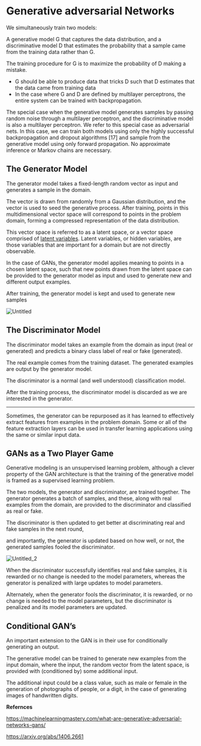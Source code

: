 # Generative adversarial Networks

We simultaneously train two models:

A generative model G
that captures the data distribution, and a discriminative model D that estimates
the probability that a sample came from the training data rather than G.

The training procedure for G is to maximize the probability of D making a mistake.

- G should be able to produce data that tricks D such that D estimates that the data came from training data
- In the case where G and D are defined
by multilayer perceptrons, the entire system can be trained with backpropagation.

The special case when the generative model generates samples
by passing random noise through a multilayer perceptron, and the discriminative model is also a
multilayer perceptron. We refer to this special case as adversarial nets. In this case, we can train
both models using only the highly successful backpropagation and dropout algorithms [17] and
sample from the generative model using only forward propagation. No approximate inference or
Markov chains are necessary.

## ****The Generator Model****

The generator model takes a fixed-length random vector as input and generates a sample in the domain.

The vector is drawn from randomly from a Gaussian distribution, and the vector is used to seed the generative process. After training, points in this multidimensional vector space will correspond to points in the problem domain, forming a compressed representation of the data distribution.

This vector space is referred to as a latent space, or a vector space comprised of [latent variables](https://en.wikipedia.org/wiki/Latent_variable). Latent variables, or hidden variables, are those variables that are important for a domain but are not directly observable.

In the case of GANs, the generator model applies meaning to points in a chosen latent space, such that new points drawn from the latent space can be provided to the generator model as input and used to generate new and different output examples.

After training, the generator model is kept and used to generate new samples

![Untitled](https://user-images.githubusercontent.com/72121513/180178862-5e388994-1cee-43ee-90f3-9ede99e784ff.png)


## ****The Discriminator Model****

The discriminator model takes an example from the domain as input (real or generated) and predicts a binary class label of real or fake (generated).

The real example comes from the training dataset. The generated examples are output by the generator model.

The discriminator is a normal (and well understood) classification model.

After the training process, the discriminator model is discarded as we are interested in the generator.

---

Sometimes, the generator can be repurposed as it has learned to effectively extract features from examples in the problem domain. Some or all of the feature extraction layers can be used in transfer learning applications using the same or similar input data.


## ****GANs as a Two Player Game****

Generative modeling is an unsupervised learning problem, although a clever property of the GAN architecture is that the training of the generative model is framed as a supervised learning problem.

The two models, the generator and discriminator, are trained together. The generator generates a batch of samples, and these, along with real examples from the domain, are provided to the discriminator and classified as real or fake.

The discriminator is then updated to get better at discriminating real and fake samples in the next round, 

and importantly, the generator is updated based on how well, or not, the generated samples fooled the discriminator.


![Untitled_2](https://user-images.githubusercontent.com/72121513/180178424-d87117b9-36eb-47e8-8e9a-982a47d4deb5.png)

When the discriminator successfully identifies real and fake samples, it is rewarded or no change is needed to the model parameters, whereas the generator is penalized with large updates to model parameters.

Alternately, when the generator fools the discriminator, it is rewarded, or no change is needed to the model parameters, but the discriminator is penalized and its model parameters are updated. 

## Conditional GAN’s

An important extension to the GAN is in their use for conditionally generating an output.

The generative model can be trained to generate new examples from the input domain, where the input, the random vector from the latent space, is provided with (conditioned by) some additional input.

The additional input could be a class value, such as male or female in the generation of photographs of people, or a digit, in the case of generating images of handwritten digits.

**Refernces**

https://machinelearningmastery.com/what-are-generative-adversarial-networks-gans/

https://arxiv.org/abs/1406.2661

